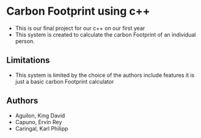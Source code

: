 # Carbon Footprint using c++
- This is our final project for our c++ on our first year
- This system is created to calculate the carbon Footprint of an individual person.

## Limitations
- This system is limited by the choice of the authors include features it is just a basic carbon Footprint calculator

## Authors
- Aguilon, King David
- Capuno, Ervin Rey
- Caringal, Karl Philipp



